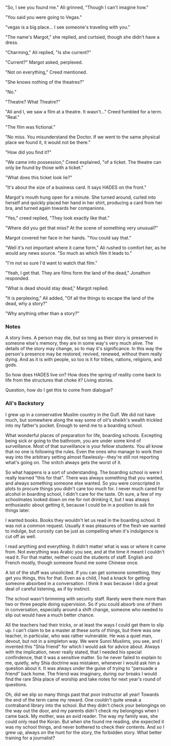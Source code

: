 "So, I see you found me." Ali grinned, "Though I can't imagine how."

"You said you were going to Vegas."

"vegas is a big place... I see someone's traveling with you."

"The name's Margot," she replied, and curtsied, though she didn't have a dress.

"Charming," Ali replied, "Is she current?"

"Current?" Margot asked, perplexed.

"Not on everything," Creed mentioned.

"She knows nothing of the theatres?"

"No."

"Theatre? What Theatre?"

"Ali and I, we saw a film at a theatre. It wasn't..." Creed fumbled for a term. "Real."

"The film was fictional."

"No miss. You misunderstand the Doctor. If we went to the same physical place we found it, it would not be there."

"How did you find it?"

"We came into possession," Creed explained, "of a ticket. The theatre can only be found by those with a ticket."

"What does this ticket look lie?"

"It's about the size of a business card. It says HADES on the front."

Margot's mouth hung open for a minute. She turned around, curled into herself and quickly placed her hand in her shirt, producing a card from her bra, and turned again towards her companions. 

"Yes," creed replied, "They look exactly like that."

"Where did you get that miss? At the scene of something very unusual?"

Margot covered her face in her hands. "You could say that."

"Well it's not important where it came form," Ali rushed to comfort her, as he would any news source. "So much as which film it leads to."

"I'm not so sure I'd want to watch that film."

"Yeah, I get that. They are films form the land of the dead," Jonathon responded.

"What is dead should stay dead," Margot replied.

"It is perplexing," Ali added, "Of all the things to escape the land of the dead, why a story?"

"Why anything other than a story?" 

### Notes

A story lives. A person may die, but so long as their story is preserved in someone else's memory, they are in some way's very much alive. The details of the story may change, so to may it's significance. In this way the person's presence may be restored, revived, renewed, without them really dying. And as it is with
people, so too is it for tribes, nations, religions, and gods. 

So how does HADES live on? How does the spring of reality come back to life from the structures that choke it? Living stories. 

Question, how do I get this to come from dialogue?

### Ali's Backstory

I grew up in a conservative Muslim country in the Gulf. We did not have much, but somewhere along the way some of oil's sheikh's wealth trickled into my father's pocket. Enough to send me to a boarding school. 

What wonderful places of preparation for life, boarding schools. Excepting being sick or going to the bathroom, you are under some kind of surveillance. Most of that surveillance is your fellow students. You all know that no one is following the rules. Even the ones who manage to work their way into the arbitrary setting almost flawlessly--they're still not reporting what's going on. The snitch always gets the worst of it. 

So what happens is a sort of understanding. The boarding school is were I really learned "this for that". There was always something that you wanted, and always something someone else wanted. So you were conscripted in plots to procure things you didn't care too much for. I never much cared for alcohol in boarding school, I didn't care for the taste. Oh sure, a few of my schoolmates looked down on me for not drinking it, but I was always enthusiastic about getting it, because I could be in a position to ask for things later. 

I wanted books. Books they wouldn't let us read in the boarding school. It was not a common request. Usually it was pleasures of the flesh we wanted to indulge, but curosity can be just as compelling when it's indulgence is cut off as well. 

I read anything and everything. It didn't matter what is was or where it came from. Not everything was Arabic you see, and at the time it meant I couldn't read it. For that matter, neither could the students of staff. English and French mostly, though someone found me some Chinese once. 

A lot of the stuff was unsolicited. If you can get someone something, they get you things, this for that. Even as a child, I had a knack for getting someone absorbed in a conversation. I think it was because I did a great deal of careful listening, as if by instinct.

The school wasn't brimming with security staff. Rarely were there more than two or three people doing supervision. So if you could absorb one of them in conversation, especially around a shift change, someone who needed to slip out would have a much better chance. 

All the teachers had their tricks, or at least the ways I could get them to slip up. I can't claim to be a master at these sorts of things, but there was one teacher, in particular, who was rather vulnerable. He was a quiet man, devout, but not in a simpleton way. We were Sunni Muslims, you see, and I invented this "Shia friend" for which I would ask for advice about. Always with the implication, never really stated, that I needed his special confindence, that it was a sensitive matter. So he never failed to explain to me, quietly, why Shia doctrine was mistaken, whenever I would ask him a question about it. It was always under the guise of trying to "persuade a friend" back home. The friend was imaginary, during our breaks I would find the rare Shia place of worship and take notes for next year's round of questions. 

Oh, did we slip so many things past that poor instructor all year! Towards the end of the term came my reward. One couldn't quite sneak a contraband library into the school. But they didn't check your belongings on the way out the door, and my parents didn't check my belongings when I came back. My mother, was an avid reader. The way my family was, she could only read the Koran. But when she found me reading, she expected it was my school things, and never bothered to check their contents. And so I grew up, always on the hunt for the story, the forbidden story. What better training for a journalist? 
